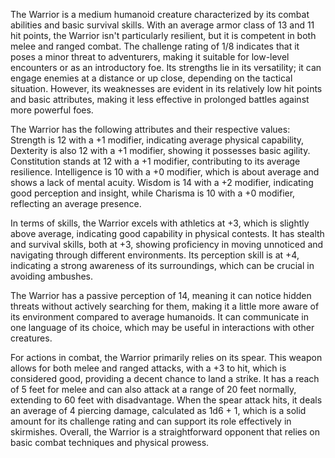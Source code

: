 The Warrior is a medium humanoid creature characterized by its combat abilities and basic survival skills. With an average armor class of 13 and 11 hit points, the Warrior isn't particularly resilient, but it is competent in both melee and ranged combat. The challenge rating of 1/8 indicates that it poses a minor threat to adventurers, making it suitable for low-level encounters or as an introductory foe. Its strengths lie in its versatility; it can engage enemies at a distance or up close, depending on the tactical situation. However, its weaknesses are evident in its relatively low hit points and basic attributes, making it less effective in prolonged battles against more powerful foes.

The Warrior has the following attributes and their respective values: Strength is 12 with a +1 modifier, indicating average physical capability, Dexterity is also 12 with a +1 modifier, showing it possesses basic agility. Constitution stands at 12 with a +1 modifier, contributing to its average resilience. Intelligence is 10 with a +0 modifier, which is about average and shows a lack of mental acuity. Wisdom is 14 with a +2 modifier, indicating good perception and insight, while Charisma is 10 with a +0 modifier, reflecting an average presence.

In terms of skills, the Warrior excels with athletics at +3, which is slightly above average, indicating good capability in physical contests. It has stealth and survival skills, both at +3, showing proficiency in moving unnoticed and navigating through different environments. Its perception skill is at +4, indicating a strong awareness of its surroundings, which can be crucial in avoiding ambushes.

The Warrior has a passive perception of 14, meaning it can notice hidden threats without actively searching for them, making it a little more aware of its environment compared to average humanoids. It can communicate in one language of its choice, which may be useful in interactions with other creatures.

For actions in combat, the Warrior primarily relies on its spear. This weapon allows for both melee and ranged attacks, with a +3 to hit, which is considered good, providing a decent chance to land a strike. It has a reach of 5 feet for melee and can also attack at a range of 20 feet normally, extending to 60 feet with disadvantage. When the spear attack hits, it deals an average of 4 piercing damage, calculated as 1d6 + 1, which is a solid amount for its challenge rating and can support its role effectively in skirmishes. Overall, the Warrior is a straightforward opponent that relies on basic combat techniques and physical prowess.